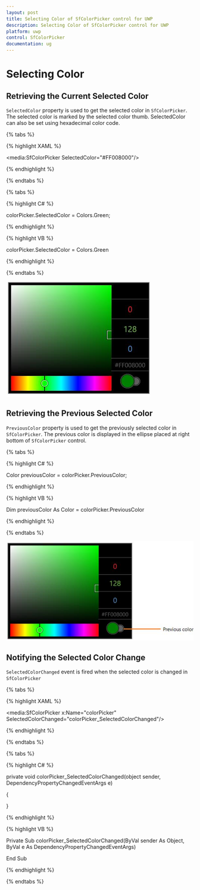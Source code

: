 ```yaml
---
layout: post
title: Selecting Color of SfColorPicker control for UWP
description: Selecting Color of SfColorPicker control for UWP
platform: uwp
control: SfColorPicker
documentation: ug
---
```


# Selecting Color

## Retrieving the Current Selected Color

`SelectedColor` property is used to get the selected color in `SfColorPicker`. The selected color is marked by the selected color thumb. SelectedColor can also be set using hexadecimal color code.

{% tabs %}

{% highlight XAML %}

<media:SfColorPicker SelectedColor="#FF008000"/>

{% endhighlight %}

{% endtabs %}

{% tabs %}

{% highlight C# %}

colorPicker.SelectedColor = Colors.Green;

{% endhighlight %}

{% highlight VB %}

colorPicker.SelectedColor = Colors.Green

{% endhighlight %}

{% endtabs %}

![](Selecting-Color-images/Selecting-Color-img1.jpeg)

## Retrieving the Previous Selected Color

`PreviousColor` property is used to get the previously selected color in `SfColorPicker`. The previous color is displayed in the ellipse placed at right bottom of `SfColorPicker` control.

{% tabs %}

{% highlight C# %}

Color previousColor = colorPicker.PreviousColor;

{% endhighlight %}

{% highlight VB %}

Dim previousColor As Color = colorPicker.PreviousColor

{% endhighlight %}

{% endtabs %}

![](Selecting-Color-images/Selecting-Color-img2.jpeg)

## Notifying the Selected Color Change

`SelectedColorChanged` event is fired when the selected color is changed in `SfColorPicker`

{% tabs %}

{% highlight XAML %}

<media:SfColorPicker x:Name="colorPicker"
                     SelectedColorChanged="colorPicker_SelectedColorChanged"/>

{% endhighlight %}

{% endtabs %}

{% tabs %}

{% highlight C# %}

private void colorPicker_SelectedColorChanged(object sender, DependencyPropertyChangedEventArgs e)

{

}

{% endhighlight %}

{% highlight VB %}

Private Sub colorPicker_SelectedColorChanged(ByVal sender As Object, ByVal e As DependencyPropertyChangedEventArgs)


End Sub

{% endhighlight %}

{% endtabs %}

